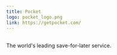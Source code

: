 ```yaml
---
title: Pocket
logo: pocket_logo.png
link: https://getpocket.com/
---
```

<br>The world's leading save-for-later service.
